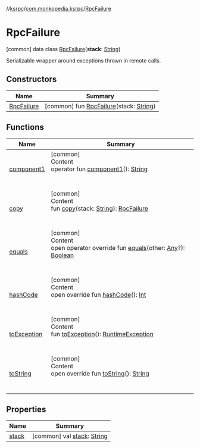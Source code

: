 //[ksrpc](../../index.md)/[com.monkopedia.ksrpc](../index.md)/[RpcFailure](index.md)



# RpcFailure  
 [common] data class [RpcFailure](index.md)(**stack**: [String](https://kotlinlang.org/api/latest/jvm/stdlib/kotlin/-string/index.html))

Serializable wrapper around exceptions thrown in remote calls.

   


## Constructors  
  
|  Name|  Summary| 
|---|---|
| <a name="com.monkopedia.ksrpc/RpcFailure/RpcFailure/#kotlin.String/PointingToDeclaration/"></a>[RpcFailure](-rpc-failure.md)| <a name="com.monkopedia.ksrpc/RpcFailure/RpcFailure/#kotlin.String/PointingToDeclaration/"></a> [common] fun [RpcFailure](-rpc-failure.md)(stack: [String](https://kotlinlang.org/api/latest/jvm/stdlib/kotlin/-string/index.html))   <br>


## Functions  
  
|  Name|  Summary| 
|---|---|
| <a name="com.monkopedia.ksrpc/RpcFailure/component1/#/PointingToDeclaration/"></a>[component1](component1.md)| <a name="com.monkopedia.ksrpc/RpcFailure/component1/#/PointingToDeclaration/"></a>[common]  <br>Content  <br>operator fun [component1](component1.md)(): [String](https://kotlinlang.org/api/latest/jvm/stdlib/kotlin/-string/index.html)  <br><br><br>
| <a name="com.monkopedia.ksrpc/RpcFailure/copy/#kotlin.String/PointingToDeclaration/"></a>[copy](copy.md)| <a name="com.monkopedia.ksrpc/RpcFailure/copy/#kotlin.String/PointingToDeclaration/"></a>[common]  <br>Content  <br>fun [copy](copy.md)(stack: [String](https://kotlinlang.org/api/latest/jvm/stdlib/kotlin/-string/index.html)): [RpcFailure](index.md)  <br><br><br>
| <a name="kotlin/Any/equals/#kotlin.Any?/PointingToDeclaration/"></a>[equals](../../com.monkopedia.ksrpc.channels/-call-data/-companion/index.md#%5Bkotlin%2FAny%2Fequals%2F%23kotlin.Any%3F%2FPointingToDeclaration%2F%5D%2FFunctions%2F-909481617)| <a name="kotlin/Any/equals/#kotlin.Any?/PointingToDeclaration/"></a>[common]  <br>Content  <br>open operator override fun [equals](../../com.monkopedia.ksrpc.channels/-call-data/-companion/index.md#%5Bkotlin%2FAny%2Fequals%2F%23kotlin.Any%3F%2FPointingToDeclaration%2F%5D%2FFunctions%2F-909481617)(other: [Any](https://kotlinlang.org/api/latest/jvm/stdlib/kotlin/-any/index.html)?): [Boolean](https://kotlinlang.org/api/latest/jvm/stdlib/kotlin/-boolean/index.html)  <br><br><br>
| <a name="kotlin/Any/hashCode/#/PointingToDeclaration/"></a>[hashCode](../../com.monkopedia.ksrpc.channels/-call-data/-companion/index.md#%5Bkotlin%2FAny%2FhashCode%2F%23%2FPointingToDeclaration%2F%5D%2FFunctions%2F-909481617)| <a name="kotlin/Any/hashCode/#/PointingToDeclaration/"></a>[common]  <br>Content  <br>open override fun [hashCode](../../com.monkopedia.ksrpc.channels/-call-data/-companion/index.md#%5Bkotlin%2FAny%2FhashCode%2F%23%2FPointingToDeclaration%2F%5D%2FFunctions%2F-909481617)(): [Int](https://kotlinlang.org/api/latest/jvm/stdlib/kotlin/-int/index.html)  <br><br><br>
| <a name="com.monkopedia.ksrpc/RpcFailure/toException/#/PointingToDeclaration/"></a>[toException](to-exception.md)| <a name="com.monkopedia.ksrpc/RpcFailure/toException/#/PointingToDeclaration/"></a>[common]  <br>Content  <br>fun [toException](to-exception.md)(): [RuntimeException](https://kotlinlang.org/api/latest/jvm/stdlib/kotlin/-runtime-exception/index.html)  <br><br><br>
| <a name="kotlin/Any/toString/#/PointingToDeclaration/"></a>[toString](../../com.monkopedia.ksrpc.channels/-call-data/-companion/index.md#%5Bkotlin%2FAny%2FtoString%2F%23%2FPointingToDeclaration%2F%5D%2FFunctions%2F-909481617)| <a name="kotlin/Any/toString/#/PointingToDeclaration/"></a>[common]  <br>Content  <br>open override fun [toString](../../com.monkopedia.ksrpc.channels/-call-data/-companion/index.md#%5Bkotlin%2FAny%2FtoString%2F%23%2FPointingToDeclaration%2F%5D%2FFunctions%2F-909481617)(): [String](https://kotlinlang.org/api/latest/jvm/stdlib/kotlin/-string/index.html)  <br><br><br>


## Properties  
  
|  Name|  Summary| 
|---|---|
| <a name="com.monkopedia.ksrpc/RpcFailure/stack/#/PointingToDeclaration/"></a>[stack](stack.md)| <a name="com.monkopedia.ksrpc/RpcFailure/stack/#/PointingToDeclaration/"></a> [common] val [stack](stack.md): [String](https://kotlinlang.org/api/latest/jvm/stdlib/kotlin/-string/index.html)   <br>

